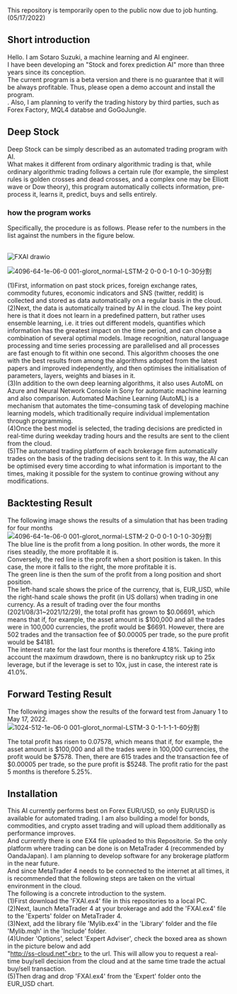 This repository is temporarily open to the public now due to job hunting. (05/17/2022)<br>

## Short introduction
Hello. I am Sotaro Suzuki, a machine learning and AI engineer.<br>
I have been developing an "Stock and forex prediction AI" more than three years since its conception.<br>
The current program is a beta version and there is no guarantee that it will be always profitable. Thus, please open a demo account and install the program. <br>.
Also, I am planning to verify the trading history by third parties, such as Forex Factory, MQL4 databse and GoGoJungle.<br>

## Deep Stock
Deep Stock can be simply described as an automated trading program with AI.<br>
What makes it different from ordinary algorithmic trading is that, while ordinary algorithmic trading follows a certain rule (for example, the simplest rules is golden crosses and dead crosses, and a complex one may be Elliott wave or Dow theory), this program automatically collects information, pre-process it, learns it, predict, buys and sells entirely.

### how the program works
Specifically, the procedure is as follows. Please refer to the numbers in the list against the numbers in the figure below.<br><br>

![FXAI drawio](https://user-images.githubusercontent.com/95641926/170833051-591ffebc-7f5d-4372-a39c-dccbe4dea405.png)

![4096-64-1e-06-0 001-glorot_normal-LSTM-2 0-0 0-1 0-1 0-30分割](https://user-images.githubusercontent.com/95641926/170833051-591ffebc-7f5d-4372-a39c-dccbe4dea405.png)

(1)First, information on past stock prices, foreign exchange rates, commodity futures, economic indicators and SNS (twitter, reddit) is collected and stored as data automatically on a regular basis in the cloud.<br>
(2)Next, the data is automatically trained by AI in the cloud. The key point here is that it does not learn in a predefined pattern, but rather uses ensemble learning, i.e. it tries out different models, quantifies which information has the greatest impact on the time period, and can choose a combination of several optimal models. Image recognition, natural language processing and time series processing are parallelised and all processes are fast enough to fit within one second. This algorithm chooses the one with the best results from among the algorithms adopted from the latest papers and improved independently, and then optimises the initialisation of parameters, layers, weights and biases in it.<br>
(3)In addition to the own deep learning algorithms, it also uses AutoML on Azure and Neural Network Console in Sony for automatic machine learning and also comparison. Automated Machine Learning (AutoML) is a mechanism that automates the time-consuming task of developing machine learning models, which traditionally require individual implementation through programming.<br>
(4)Once the best model is selected, the trading decisions are predicted in real-time during weekday trading hours and the results are sent to the client from the cloud.<br>
(5)The automated trading platform of each brokerage firm automatically trades on the basis of the trading decisions sent to it.
In this way, the AI can be optimised every time according to what information is important to the times, making it possible for the system to continue growing without any modifications.<br>

## Backtesting Result
The following image shows the results of a simulation that has been trading for four months<br>
![4096-64-1e-06-0 001-glorot_normal-LSTM-2 0-0 0-1 0-1 0-30分割](https://user-images.githubusercontent.com/95641926/147685891-28501ed7-1290-4642-857c-627b2848916f.png)
<br>
The blue line is the profit from a long position. In other words, the more it rises steadily, the more profitable it is.<br>
Conversely, the red line is the profit when a short position is taken. In this case, the more it falls to the right, the more profitable it is.<br>
The green line is then the sum of the profit from a long position and short position.<br>
The left-hand scale shows the price of the currency, that is, EUR_USD, while the right-hand scale shows the profit (in US dollars) when trading in one currency. As a result of trading over the four months (2021/08/31~2021/12/29), the total profit has grown to $0.06691, which means that if, for example, the asset amount is $100,000 and all the trades were in 100,000 currencies, the profit would be $6691. However, there are 502 trades and the transaction fee of $0.00005 per trade, so the pure profit would be $4181.<br>
The interest rate for the last four months is therefore 4.18%. Taking into account the maximum drawdown, there is no bankruptcy risk up to 25x leverage, but if the leverage is set to 10x, just in case, the interest rate is 41.0%.<br>

## Forward Testing Result
The following images show the results of the forward test from January 1 to May 17, 2022. <br>
![1024-512-1e-06-0 001-glorot_normal-LSTM-3 0-1-1-1-1-60分割](https://user-images.githubusercontent.com/95641926/168840483-3879ff7a-5538-401e-b5d3-019e7695d0e0.png)

The total profit has risen to 0.07578, which means that if, for example, the asset amount is $100,000 and all the trades were in 100,000 currencies, the profit would be $7578. Then, there are 615 trades and the transaction fee of $0.00005 per trade, so the pure profit is $5248.
The profit ratio for the past 5 months is therefore 5.25%. <br>

## Installation
This AI currently performs best on Forex EUR/USD, so only EUR/USD is available for automated trading. I am also building a model for bonds, commodities, and crypto asset trading and will upload them additionally as performance improves.<br>
And currently there is one EX4 file uploaded to this Repositorie. So the only platform where trading can be done is on MetaTrader 4 (recommended by OandaJapan). I am planning to develop software for any brokerage platform in the near future.<br>
And since MetaTrader 4 needs to be connected to the internet at all times, it is recommended that the following steps are taken on the virtual environment in the cloud.<br>
The following is a concrete introduction to the system.<br>
(1)First download the 'FXAI.ex4' file in this repositories to a local PC.<br>
(2)Next, launch MetaTrader 4 at your brokerage and add the 'FXAI.ex4' file to the 'Experts' folder on MetaTrader 4.<br>
(3)Next, add the library file 'Mylib.ex4' in the 'Library' folder and the file 'Mylib.mqh' in the 'Include' folder.<br>
(4)Under 'Options', select 'Expert Adviser', check the boxed area as shown in the picture below and add <br>"http://ss-cloud.net"<br> to the url. This will allow you to request a real-time buy/sell decision from the cloud and at the same time trade the actual buy/sell transaction.<br>
(5)Then drag and drop 'FXAI.ex4' from the 'Expert' folder onto the EUR_USD chart.



